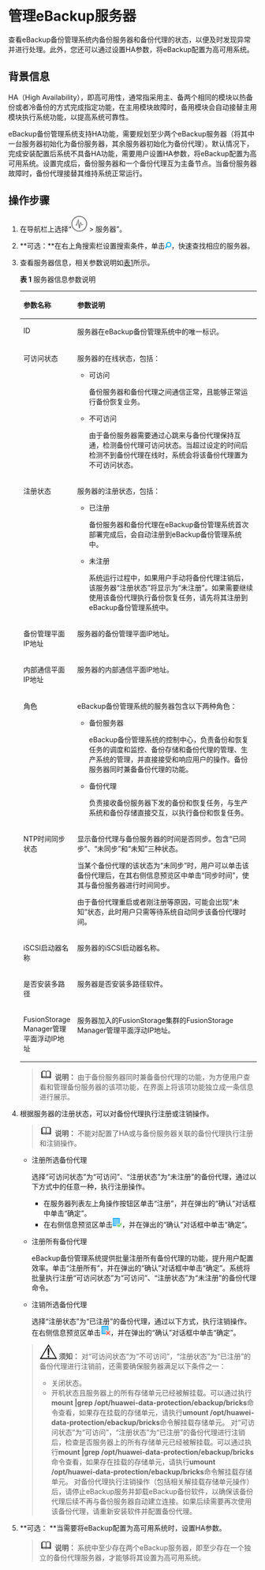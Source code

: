 # 管理eBackup服务器<a name="cbr_03_0093"></a>

查看eBackup备份管理系统内备份服务器和备份代理的状态，以便及时发现异常并进行处理。此外，您还可以通过设置HA参数，将eBackup配置为高可用系统。

## 背景信息<a name="zh-cn_topic_0174994048_zh-cn_topic_0170955449_section17081350"></a>

HA（High Availability），即高可用性，通常指采用主、备两个相同的模块以热备份或者冷备份的方式完成指定功能，在主用模块故障时，备用模块会自动接替主用模块执行系统功能，以提高系统可靠性。

eBackup备份管理系统支持HA功能，需要规划至少两个eBackup服务器（将其中一台服务器初始化为备份服务器，其余服务器初始化为备份代理）。默认情况下，完成安装配置后系统不具备HA功能，需要用户设置HA参数，将eBackup配置为高可用系统。设置完成后，备份服务器和一个备份代理互为主备节点。当备份服务器故障时，备份代理接替其维持系统正常运行。

## 操作步骤<a name="zh-cn_topic_0174994048_zh-cn_topic_0170955449_section19514424"></a>

1.  在导航栏上选择“![](figures/icon-task.png)  \> 服务器”。
2.  **可选：**在右上角搜索栏设置搜索条件，单击![](figures/icon-search.png)，快速查找相应的服务器。
3.  查看服务器信息，相关参数说明如[表1](#zh-cn_topic_0174994048_zh-cn_topic_0170955449_manage_node_tab01)所示。

    **表 1**  服务器信息参数说明

    <a name="zh-cn_topic_0174994048_zh-cn_topic_0170955449_manage_node_tab01"></a>
    <table><thead align="left"><tr id="zh-cn_topic_0174994048_zh-cn_topic_0170955449_row9553870"><th class="cellrowborder" valign="top" width="19%" id="mcps1.2.3.1.1"><p id="zh-cn_topic_0174994048_zh-cn_topic_0170955449_p35666021"><a name="zh-cn_topic_0174994048_zh-cn_topic_0170955449_p35666021"></a><a name="zh-cn_topic_0174994048_zh-cn_topic_0170955449_p35666021"></a>参数名称</p>
    </th>
    <th class="cellrowborder" valign="top" width="81%" id="mcps1.2.3.1.2"><p id="zh-cn_topic_0174994048_zh-cn_topic_0170955449_p3266617"><a name="zh-cn_topic_0174994048_zh-cn_topic_0170955449_p3266617"></a><a name="zh-cn_topic_0174994048_zh-cn_topic_0170955449_p3266617"></a>参数说明</p>
    </th>
    </tr>
    </thead>
    <tbody><tr id="zh-cn_topic_0174994048_zh-cn_topic_0170955449_row63269425"><td class="cellrowborder" valign="top" width="19%" headers="mcps1.2.3.1.1 "><p id="zh-cn_topic_0174994048_zh-cn_topic_0170955449_p24549814"><a name="zh-cn_topic_0174994048_zh-cn_topic_0170955449_p24549814"></a><a name="zh-cn_topic_0174994048_zh-cn_topic_0170955449_p24549814"></a>ID</p>
    </td>
    <td class="cellrowborder" valign="top" width="81%" headers="mcps1.2.3.1.2 "><p id="zh-cn_topic_0174994048_zh-cn_topic_0170955449_p42377903"><a name="zh-cn_topic_0174994048_zh-cn_topic_0170955449_p42377903"></a><a name="zh-cn_topic_0174994048_zh-cn_topic_0170955449_p42377903"></a>服务器在eBackup备份管理系统中的唯一标识。</p>
    </td>
    </tr>
    <tr id="zh-cn_topic_0174994048_zh-cn_topic_0170955449_row45856811"><td class="cellrowborder" valign="top" width="19%" headers="mcps1.2.3.1.1 "><p id="zh-cn_topic_0174994048_zh-cn_topic_0170955449_p23414190"><a name="zh-cn_topic_0174994048_zh-cn_topic_0170955449_p23414190"></a><a name="zh-cn_topic_0174994048_zh-cn_topic_0170955449_p23414190"></a>可访问状态</p>
    </td>
    <td class="cellrowborder" valign="top" width="81%" headers="mcps1.2.3.1.2 "><p id="zh-cn_topic_0174994048_zh-cn_topic_0170955449_p17501209"><a name="zh-cn_topic_0174994048_zh-cn_topic_0170955449_p17501209"></a><a name="zh-cn_topic_0174994048_zh-cn_topic_0170955449_p17501209"></a>服务器的在线状态，包括：</p>
    <a name="zh-cn_topic_0174994048_zh-cn_topic_0170955449_ul23293157"></a><a name="zh-cn_topic_0174994048_zh-cn_topic_0170955449_ul23293157"></a><ul id="zh-cn_topic_0174994048_zh-cn_topic_0170955449_ul23293157"><li>可访问<p id="zh-cn_topic_0174994048_zh-cn_topic_0170955449_p7697601"><a name="zh-cn_topic_0174994048_zh-cn_topic_0170955449_p7697601"></a><a name="zh-cn_topic_0174994048_zh-cn_topic_0170955449_p7697601"></a>备份服务器和备份代理之间通信正常，且能够正常运行备份恢复业务。</p>
    </li><li>不可访问<p id="zh-cn_topic_0174994048_zh-cn_topic_0170955449_p19525912"><a name="zh-cn_topic_0174994048_zh-cn_topic_0170955449_p19525912"></a><a name="zh-cn_topic_0174994048_zh-cn_topic_0170955449_p19525912"></a>由于备份服务器需要通过心跳来与备份代理保持互通，检测备份代理可访问状态。当超过设定的时间后检测不到备份代理在线时，系统会将该备份代理置为不可访问状态。</p>
    </li></ul>
    </td>
    </tr>
    <tr id="zh-cn_topic_0174994048_zh-cn_topic_0170955449_row41515486"><td class="cellrowborder" valign="top" width="19%" headers="mcps1.2.3.1.1 "><p id="zh-cn_topic_0174994048_zh-cn_topic_0170955449_p7311228"><a name="zh-cn_topic_0174994048_zh-cn_topic_0170955449_p7311228"></a><a name="zh-cn_topic_0174994048_zh-cn_topic_0170955449_p7311228"></a>注册状态</p>
    </td>
    <td class="cellrowborder" valign="top" width="81%" headers="mcps1.2.3.1.2 "><p id="zh-cn_topic_0174994048_zh-cn_topic_0170955449_p55338570"><a name="zh-cn_topic_0174994048_zh-cn_topic_0170955449_p55338570"></a><a name="zh-cn_topic_0174994048_zh-cn_topic_0170955449_p55338570"></a>服务器的注册状态，包括：</p>
    <a name="zh-cn_topic_0174994048_zh-cn_topic_0170955449_ul28285082"></a><a name="zh-cn_topic_0174994048_zh-cn_topic_0170955449_ul28285082"></a><ul id="zh-cn_topic_0174994048_zh-cn_topic_0170955449_ul28285082"><li>已注册<p id="zh-cn_topic_0174994048_zh-cn_topic_0170955449_p9390324"><a name="zh-cn_topic_0174994048_zh-cn_topic_0170955449_p9390324"></a><a name="zh-cn_topic_0174994048_zh-cn_topic_0170955449_p9390324"></a>备份服务器和备份代理在eBackup备份管理系统首次部署完成后，会自动注册到eBackup备份管理系统中。</p>
    </li><li>未注册<p id="zh-cn_topic_0174994048_zh-cn_topic_0170955449_p22418770"><a name="zh-cn_topic_0174994048_zh-cn_topic_0170955449_p22418770"></a><a name="zh-cn_topic_0174994048_zh-cn_topic_0170955449_p22418770"></a>系统运行过程中，如果用户手动将备份代理注销后，该服务器“注册状态”将显示为“未注册”。如果需要继续使用该备份代理执行备份恢复任务，请先将其注册到eBackup备份管理系统中。</p>
    </li></ul>
    </td>
    </tr>
    <tr id="zh-cn_topic_0174994048_zh-cn_topic_0170955449_row442342"><td class="cellrowborder" valign="top" width="19%" headers="mcps1.2.3.1.1 "><p id="zh-cn_topic_0174994048_zh-cn_topic_0170955449_p35829766"><a name="zh-cn_topic_0174994048_zh-cn_topic_0170955449_p35829766"></a><a name="zh-cn_topic_0174994048_zh-cn_topic_0170955449_p35829766"></a>备份管理平面IP地址</p>
    </td>
    <td class="cellrowborder" valign="top" width="81%" headers="mcps1.2.3.1.2 "><p id="zh-cn_topic_0174994048_zh-cn_topic_0170955449_p16529951"><a name="zh-cn_topic_0174994048_zh-cn_topic_0170955449_p16529951"></a><a name="zh-cn_topic_0174994048_zh-cn_topic_0170955449_p16529951"></a>服务器的备份管理平面IP地址。</p>
    </td>
    </tr>
    <tr id="zh-cn_topic_0174994048_zh-cn_topic_0170955449_row14551832"><td class="cellrowborder" valign="top" width="19%" headers="mcps1.2.3.1.1 "><p id="zh-cn_topic_0174994048_zh-cn_topic_0170955449_p37847704"><a name="zh-cn_topic_0174994048_zh-cn_topic_0170955449_p37847704"></a><a name="zh-cn_topic_0174994048_zh-cn_topic_0170955449_p37847704"></a>内部通信平面IP地址</p>
    </td>
    <td class="cellrowborder" valign="top" width="81%" headers="mcps1.2.3.1.2 "><p id="zh-cn_topic_0174994048_zh-cn_topic_0170955449_p45765156"><a name="zh-cn_topic_0174994048_zh-cn_topic_0170955449_p45765156"></a><a name="zh-cn_topic_0174994048_zh-cn_topic_0170955449_p45765156"></a>服务器的内部通信平面IP地址。</p>
    </td>
    </tr>
    <tr id="zh-cn_topic_0174994048_zh-cn_topic_0170955449_row9233227"><td class="cellrowborder" valign="top" width="19%" headers="mcps1.2.3.1.1 "><p id="zh-cn_topic_0174994048_zh-cn_topic_0170955449_p9693909"><a name="zh-cn_topic_0174994048_zh-cn_topic_0170955449_p9693909"></a><a name="zh-cn_topic_0174994048_zh-cn_topic_0170955449_p9693909"></a>角色</p>
    </td>
    <td class="cellrowborder" valign="top" width="81%" headers="mcps1.2.3.1.2 "><p id="zh-cn_topic_0174994048_zh-cn_topic_0170955449_p47009184"><a name="zh-cn_topic_0174994048_zh-cn_topic_0170955449_p47009184"></a><a name="zh-cn_topic_0174994048_zh-cn_topic_0170955449_p47009184"></a>eBackup备份管理系统的服务器包含以下两种角色：</p>
    <a name="zh-cn_topic_0174994048_zh-cn_topic_0170955449_ul20429477"></a><a name="zh-cn_topic_0174994048_zh-cn_topic_0170955449_ul20429477"></a><ul id="zh-cn_topic_0174994048_zh-cn_topic_0170955449_ul20429477"><li>备份服务器<p id="zh-cn_topic_0174994048_zh-cn_topic_0170955449_p44174964"><a name="zh-cn_topic_0174994048_zh-cn_topic_0170955449_p44174964"></a><a name="zh-cn_topic_0174994048_zh-cn_topic_0170955449_p44174964"></a>eBackup备份管理系统的控制中心，负责备份和恢复任务的调度和监控、备份存储和备份代理的管理、生产系统的管理，并直接接受和响应用户的操作。备份服务器同时兼备备份代理的功能。</p>
    </li><li>备份代理<p id="zh-cn_topic_0174994048_zh-cn_topic_0170955449_p21402327"><a name="zh-cn_topic_0174994048_zh-cn_topic_0170955449_p21402327"></a><a name="zh-cn_topic_0174994048_zh-cn_topic_0170955449_p21402327"></a>负责接收备份服务器下发的备份和恢复任务，与生产系统和备份存储直接交互，以执行备份和恢复任务。</p>
    </li></ul>
    </td>
    </tr>
    <tr id="zh-cn_topic_0174994048_zh-cn_topic_0170955449_row58403220"><td class="cellrowborder" valign="top" width="19%" headers="mcps1.2.3.1.1 "><p id="zh-cn_topic_0174994048_zh-cn_topic_0170955449_p33040369"><a name="zh-cn_topic_0174994048_zh-cn_topic_0170955449_p33040369"></a><a name="zh-cn_topic_0174994048_zh-cn_topic_0170955449_p33040369"></a>NTP时间同步状态</p>
    </td>
    <td class="cellrowborder" valign="top" width="81%" headers="mcps1.2.3.1.2 "><p id="zh-cn_topic_0174994048_zh-cn_topic_0170955449_p59024214"><a name="zh-cn_topic_0174994048_zh-cn_topic_0170955449_p59024214"></a><a name="zh-cn_topic_0174994048_zh-cn_topic_0170955449_p59024214"></a>显示备份代理与备份服务器的时间是否同步。包含“已同步”、“未同步”和“未知”三种状态。</p>
    <p id="zh-cn_topic_0174994048_zh-cn_topic_0170955449_p61455884"><a name="zh-cn_topic_0174994048_zh-cn_topic_0170955449_p61455884"></a><a name="zh-cn_topic_0174994048_zh-cn_topic_0170955449_p61455884"></a>当某个备份代理的该状态为“未同步”时，用户可以单击该备份代理后，在其右侧信息预览区中单击“同步时间”，使其与备份服务器进行时间同步。</p>
    <p id="zh-cn_topic_0174994048_zh-cn_topic_0170955449_p16232044"><a name="zh-cn_topic_0174994048_zh-cn_topic_0170955449_p16232044"></a><a name="zh-cn_topic_0174994048_zh-cn_topic_0170955449_p16232044"></a>由于备份代理重启或者刚注册等原因，可能会出现“未知”状态，此时用户只需等待系统自动同步该备份代理时间。</p>
    </td>
    </tr>
    <tr id="zh-cn_topic_0174994048_zh-cn_topic_0170955449_row1531133305819"><td class="cellrowborder" valign="top" width="19%" headers="mcps1.2.3.1.1 "><p id="zh-cn_topic_0174994048_zh-cn_topic_0170955449_p7532113375812"><a name="zh-cn_topic_0174994048_zh-cn_topic_0170955449_p7532113375812"></a><a name="zh-cn_topic_0174994048_zh-cn_topic_0170955449_p7532113375812"></a>iSCSI启动器名称</p>
    </td>
    <td class="cellrowborder" valign="top" width="81%" headers="mcps1.2.3.1.2 "><p id="zh-cn_topic_0174994048_zh-cn_topic_0170955449_p16532143325815"><a name="zh-cn_topic_0174994048_zh-cn_topic_0170955449_p16532143325815"></a><a name="zh-cn_topic_0174994048_zh-cn_topic_0170955449_p16532143325815"></a>服务器的iSCSI启动器名称。</p>
    </td>
    </tr>
    <tr id="zh-cn_topic_0174994048_zh-cn_topic_0170955449_row1746063665818"><td class="cellrowborder" valign="top" width="19%" headers="mcps1.2.3.1.1 "><p id="zh-cn_topic_0174994048_zh-cn_topic_0170955449_p14460936155817"><a name="zh-cn_topic_0174994048_zh-cn_topic_0170955449_p14460936155817"></a><a name="zh-cn_topic_0174994048_zh-cn_topic_0170955449_p14460936155817"></a>是否安装多路径</p>
    </td>
    <td class="cellrowborder" valign="top" width="81%" headers="mcps1.2.3.1.2 "><p id="zh-cn_topic_0174994048_zh-cn_topic_0170955449_p194606367586"><a name="zh-cn_topic_0174994048_zh-cn_topic_0170955449_p194606367586"></a><a name="zh-cn_topic_0174994048_zh-cn_topic_0170955449_p194606367586"></a>服务器是否安装多路径软件。</p>
    </td>
    </tr>
    <tr id="zh-cn_topic_0174994048_zh-cn_topic_0170955449_row3937144011587"><td class="cellrowborder" valign="top" width="19%" headers="mcps1.2.3.1.1 "><p id="zh-cn_topic_0174994048_zh-cn_topic_0170955449_p19937164013587"><a name="zh-cn_topic_0174994048_zh-cn_topic_0170955449_p19937164013587"></a><a name="zh-cn_topic_0174994048_zh-cn_topic_0170955449_p19937164013587"></a>FusionStorage Manager管理平面浮动IP地址</p>
    </td>
    <td class="cellrowborder" valign="top" width="81%" headers="mcps1.2.3.1.2 "><p id="zh-cn_topic_0174994048_zh-cn_topic_0170955449_p19371140115819"><a name="zh-cn_topic_0174994048_zh-cn_topic_0170955449_p19371140115819"></a><a name="zh-cn_topic_0174994048_zh-cn_topic_0170955449_p19371140115819"></a>服务器加入的FusionStorage集群的FusionStorage Manager管理平面浮动IP地址。</p>
    </td>
    </tr>
    </tbody>
    </table>

    >![](public_sys-resources/icon-note.gif) **说明：** 
    >由于备份服务器同时兼备备份代理的功能，为方便用户查看和管理备份服务器的该项功能，在界面上将该项功能独立成一条信息进行展示。

4.  根据服务器的注册状态，可以对备份代理执行注册或注销操作。

    >![](public_sys-resources/icon-note.gif) **说明：** 
    >不能对配置了HA或与备份服务器关联的备份代理执行注册和注销操作。

    -   注册所选备份代理

        选择“可访问状态”为“可访问”、“注册状态”为“未注册”的备份代理，通过以下方式中的任意一种，执行注册操作。

        -   在服务器列表左上角操作按钮区单击“注册”，并在弹出的“确认”对话框中单击“确定”。
        -   在右侧信息预览区单击![](figures/icon-right.png)，并在弹出的“确认”对话框中单击“确定”。

    -   注册所有备份代理

        eBackup备份管理系统提供批量注册所有备份代理的功能，提升用户配置效率。单击“注册所有”，并在弹出的“确认”对话框中单击“确定”。系统将批量执行注册“可访问状态”为“可访问”、“注册状态”为“未注册”的备份代理命令。

    -   注销所选备份代理

        选择“注册状态”为“已注册”的备份代理，通过以下方式，执行注销操作。在右侧信息预览区单击![](figures/icon-wrong.png)，并在弹出的“确认”对话框中单击“确定”。

    >![](public_sys-resources/icon-notice.gif) **须知：** 
    >对“可访问状态”为“不可访问”，“注册状态”为“已注册”的备份代理进行注销前，还需要确保服务器满足以下条件之一：
    >-   关闭状态。
    >-   开机状态且服务器上的所有存储单元已经被解挂载。可以通过执行**mount |grep /opt/huawei-data-protection/ebackup/bricks**命令查看，如果存在挂载的存储单元，请执行**umount /opt/huawei-data-protection/ebackup/bricks**命令解挂载存储单元。
    >对“可访问状态”为“可访问”，“注册状态”为“已注册”的备份代理进行注销后，检查是否服务器上的所有存储单元已经被解挂载。可以通过执行**mount |grep /opt/huawei-data-protection/ebackup/bricks**命令查看，如果存在挂载的存储单元，请执行**umount /opt/huawei-data-protection/ebackup/bricks**命令解挂载存储单元。
    >对备份代理执行注销操作（包括相关解挂载存储单元操作）后，请停止eBackup服务并卸载eBackup备份软件，以确保该备份代理后续不再与备份服务器自动建立连接。如果后续需要再次使用该备份代理，请重新安装软件并配置备份代理。

5.  **可选： **当需要将eBackup配置为高可用系统时，设置HA参数。

    >![](public_sys-resources/icon-note.gif) **说明：** 
    >系统中至少存在两个eBackup服务器，即至少存在一个独立的备份代理服务器，才能够将其设置为高可用系统。


